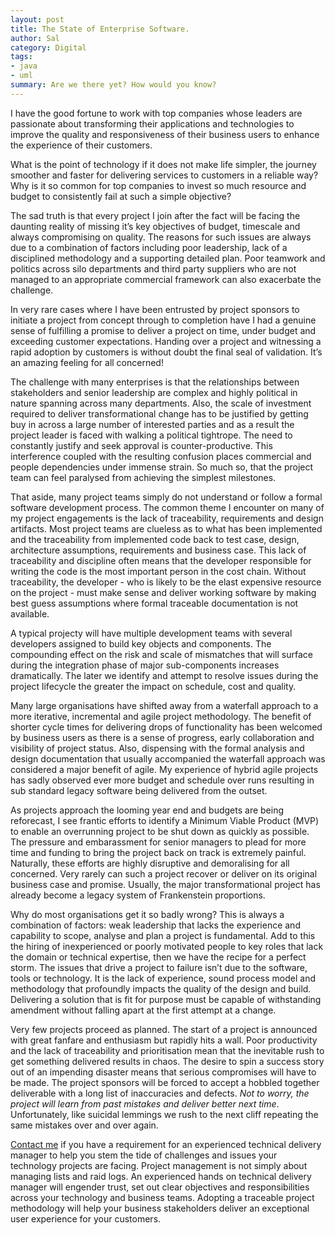 ```yaml
---
layout: post
title: The State of Enterprise Software.
author: Sal
category: Digital
tags:
- java
- uml
summary: Are we there yet? How would you know?
---
```

I have the good fortune to work with top companies whose leaders are passionate about transforming their applications and technologies to improve the quality and responsiveness of their business users to enhance the experience of their customers.

What is the point of technology if it does not make life simpler, the journey smoother and faster for delivering services to customers in a reliable way? Why is it so common for top companies to invest so much resource and budget to consistently fail at such a simple objective?

The sad truth is that every project I join after the fact will be facing the daunting reality of missing it’s key objectives of budget, timescale and always compromising on quality. The reasons for such issues are always due to a combination of factors including poor leadership, lack of a disciplined methodology and a supporting detailed plan. Poor teamwork and politics across silo departments and third party suppliers who are not managed to an appropriate commercial framework can also exacerbate the challenge.

In very rare cases where I have been entrusted by project sponsors to initiate a project from concept through to completion have I had a genuine sense of fulfilling a promise to deliver a project on time, under budget and exceeding customer expectations. Handing over a project and witnessing a rapid adoption by customers is without doubt the final seal of validation. It’s an amazing feeling for all concerned!
 
The challenge with many enterprises is that the relationships between stakeholders and senior leadership are complex and highly political in nature spanning across many departments. Also, the scale of investment required to deliver transformational change has to be justified by getting buy in across a large number of interested parties and as a result the project leader is faced with walking a political tightrope. The need to constantly justify and seek approval is counter-productive. This interference coupled with the resulting confusion places commercial and people dependencies under immense strain. So much so, that the project team can feel paralysed from achieving the simplest milestones. 

That aside, many project teams simply do not understand or follow a formal software development process. The common theme I encounter on many of my project engagements is the lack of traceability, requirements and design artifacts. Most project teams are clueless as to what has been implemented and the traceability from implemented code back to test case, design, architecture assumptions, requirements and business case. This lack of traceability and discipline often means that the developer responsible for writing the code is the most important person in the cost chain. Without traceability, the developer - who is likely to be the elast expensive resource on the project - must make sense and deliver working software by making best guess assumptions where formal traceable documentation is not available.

A typical projecty will have multiple development teams with several developers assigned to build key objects and components. The compounding effect on the risk and scale of mismatches that will surface during the integration phase of major sub-components increases dramatically. The later we identify and attempt to resolve issues during the project lifecycle the greater the impact on schedule, cost and quality.

Many large organisations have shifted away from a waterfall approach to a more iterative, incremental and agile project methodology. The benefit of shorter cycle times for delivering drops of functionality has been welcomed by business users as there is a sense of progress, early collaboration and visibility of project status. Also, dispensing with the formal analysis and design documentation that usually accompanied the waterfall approach was considered a major benefit of agile. My experience of hybrid agile projects has sadly observed ever more budget and schedule over runs resulting in sub standard legacy software being delivered from the outset. 

As projects approach the looming year end and budgets are being reforecast, I see frantic efforts to identify a Minimum Viable Product (MVP) to enable an overrunning project to be shut down as quickly as possible. The pressure and embarassment for senior managers to plead for more time and funding to bring the project back on track is extremely painful. Naturally, these efforts are highly disruptive and demoralising for all concerned. Very rarely can such a project recover or deliver on its original business case and promise. Usually, the major transformational project has already become a legacy system of Frankenstein proportions.

Why do most organisations get it so badly wrong? This is always a combination of factors: weak leadership that lacks the experience and capability to scope, analyse and plan a project is fundamental. Add to this the hiring of inexperienced or poorly motivated people to key roles that lack the domain or technical expertise, then we have the recipe for a perfect storm. The issues that drive a project to failure isn’t due to the software, tools or technology. It is the lack of experience, sound process model and methodology that profoundly impacts the quality of the design and build. Delivering a solution that is fit for purpose must be capable of withstanding amendment without falling apart at the first attempt at a change.

Very few projects proceed as planned. The start of a project is announced with great fanfare and enthusiasm but rapidly hits a wall. Poor productivity and the lack of traceability and prioritisation mean that the inevitable rush to get something delivered results in chaos. The desire to spin a success story out of an impending disaster means that serious compromises will have to be made. The project sponsors will be forced to accept a hobbled together deliverable with a long list of inaccuracies and defects. *Not to worry, the project will learn from past mistakes and deliver better next time*. Unfortunately, like suicidal lemmings we rush to the next cliff repeating the same mistakes over and over again.

[Contact me](https://salska.github.io/contact.html) if you have a requirement for an experienced technical delivery manager to help you stem the tide of challenges and issues your technology projects are facing. Project management is not simply about managing lists and raid logs. An experienced hands on technical delivery manager will engender trust, set out clear objectives and responsibilities across your technology and business teams. Adopting a traceable project methodology will help your business stakeholders deliver an exceptional user experience for your customers.